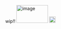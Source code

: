wip!!
<img width="99" height="56" alt="image" src="https://github.com/user-attachments/assets/6a6ee61d-1daa-442b-818a-1bd4d0e52d72" /> <img width="20" height="20" alt="image" src="https://github.com/user-attachments/assets/0829cd6e-1e8d-4ef2-955e-1a0e2fe131b3" /> 
